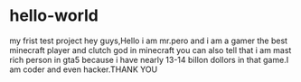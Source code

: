 # hello-world
my frist test project
hey guys,Hello i am mr.pero and i am a gamer the best minecraft player and clutch god in minecraft you can also tell that i am mast rich person in gta5 because i have nearly 13-14 billon dollors in that game.I am coder and even hacker.THANK YOU
